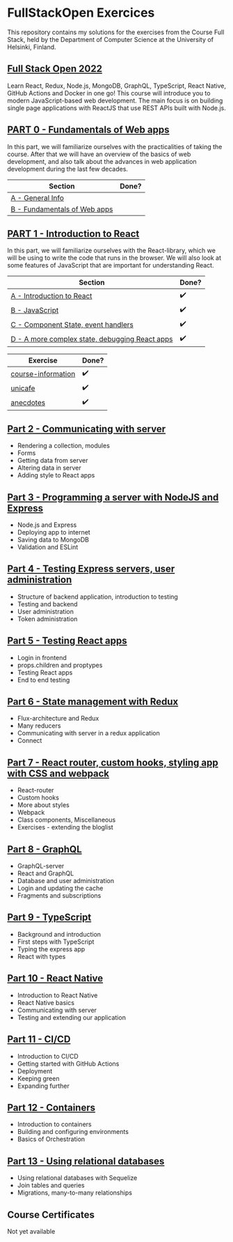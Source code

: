 # FullStackOpen Exercices

This repository contains my solutions for the exercises from the Course Full Stack, held by the Department of Computer Science at the University of Helsinki, Finland.

## [Full Stack Open 2022](https://fullstackopen.com/en/)

Learn React, Redux, Node.js, MongoDB, GraphQL, TypeScript, React Native, GitHub Actions and Docker in one go! This course will introduce you to modern JavaScript-based web development. The main focus is on building single page applications with ReactJS that use REST APIs built with Node.js.

## [PART 0 - Fundamentals of Web apps](https://fullstackopen.com/en/part0)

In this part, we will familiarize ourselves with the practicalities of taking the course. After that we will have an overview of the basics of web development, and also talk about the advances in web application development during the last few decades.

Section                                    | Done?
-------------------------------------------|------
[A - General Info](part0/a.md)             |
[B - Fundamentals of Web apps](part0/b.md) |

## [PART 1 - Introduction to React](https://fullstackopen.com/en/part1)

In this part, we will familiarize ourselves with the React-library, which we will be using to write the code that runs in the browser. We will also look at some features of JavaScript that are important for understanding React.

Section                                                                                                                        | Done?
-------------------------------------------------------------------------------------------------------------------------------|-------------------
[A - Introduction to React](https://fullstackopen.com/en/part1/introduction_to_react)                                          | :heavy_check_mark:
[B - JavaScript](https://fullstackopen.com/en/part1/java_script)                                                               | :heavy_check_mark:
[C - Component State, event handlers](https://fullstackopen.com/en/part1/component_state_event_handlers)                       | :heavy_check_mark:
[D - A more complex state, debugging React apps](https://fullstackopen.com/en/part1/a_more_complex_state_debugging_react_apps) | :heavy_check_mark:

Exercise                                        | Done?
------------------------------------------------|-------------------
[course-information](/part1/course-information) | :heavy_check_mark:
[unicafe](/part1/unicafe)                       | :heavy_check_mark:
[anecdotes](/part1/anecdotes)                          | :heavy_check_mark:

## [Part 2 - Communicating with server](https://fullstackopen.com/en/part2)

- Rendering a collection, modules
- Forms
- Getting data from server
- Altering data in server
- Adding style to React apps

## [Part 3 - Programming a server with NodeJS and Express](https://fullstackopen.com/en/part3)

- Node.js and Express
- Deploying app to internet
- Saving data to MongoDB
- Validation and ESLint

## [Part 4 - Testing Express servers, user administration](https://fullstackopen.com/en/part4)

- Structure of backend application, introduction to testing
- Testing and backend
- User administration
- Token administration

## [Part 5 - Testing React apps](https://fullstackopen.com/en/part5)

- Login in frontend
- props.children and proptypes
- Testing React apps
- End to end testing

## [Part 6 - State management with Redux](https://fullstackopen.com/en/part6)

- Flux-architecture and Redux
- Many reducers
- Communicating with server in a redux application
- Connect

## [Part 7 - React router, custom hooks, styling app with CSS and webpack](https://fullstackopen.com/en/part7)

- React-router
- Custom hooks
- More about styles
- Webpack
- Class components, Miscellaneous
- Exercises - extending the bloglist

## [Part 8 - GraphQL](https://fullstackopen.com/en/part8)

- GraphQL-server
- React and GraphQL
- Database and user administration
- Login and updating the cache
- Fragments and subscriptions

## [Part 9 - TypeScript](https://fullstackopen.com/en/part9)

- Background and introduction
- First steps with TypeScript
- Typing the express app
- React with types

## [Part 10 - React Native](https://fullstackopen.com/en/part10)

- Introduction to React Native
- React Native basics
- Communicating with server
- Testing and extending our application

## [Part 11 - CI/CD](https://fullstackopen.com/en/part11)

- Introduction to CI/CD
- Getting started with GitHub Actions
- Deployment
- Keeping green
- Expanding further

## [Part 12 - Containers](https://fullstackopen.com/en/part12)

- Introduction to containers
- Building and configuring environments
- Basics of Orchestration

## [Part 13 - Using relational databases](https://fullstackopen.com/en/part13)

- Using relational databases with Sequelize
- Join tables and queries
- Migrations, many-to-many relationships

## Course Certificates

Not yet available

<!-- <p align="center">
  <img height="60%" width="100%" src="./certificates/certificate-fullstack.png" alt="FullStack Certificate">
</p> -->
